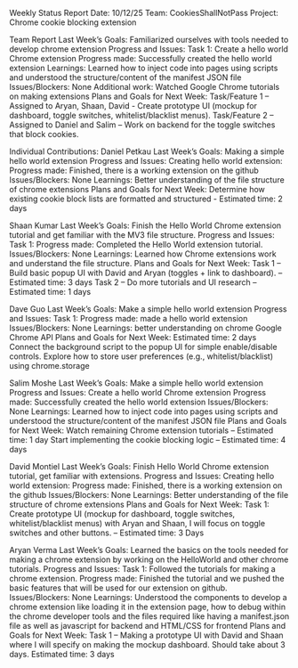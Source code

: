 Weekly Status Report
Date: 10/12/25
Team: CookiesShallNotPass
Project: Chrome cookie blocking extension

Team Report
Last Week’s Goals:
Familiarized ourselves with tools needed to develop chrome extension
Progress and Issues:
Task 1: Create a hello world Chrome extension
Progress made: Successfully created the hello world extension
Learnings: Learned how to inject code into pages using scripts and understood the structure/content of the manifest JSON file
Issues/Blockers: None
Additional work: Watched Google Chrome tutorials on making extensions
Plans and Goals for Next Week:
Task/Feature 1 – Assigned to Aryan, Shaan, David - Create prototype UI (mockup for dashboard, toggle switches, whitelist/blacklist menus).
Task/Feature 2 – Assigned to Daniel and Salim – Work on backend for the toggle switches that block cookies.

Individual Contributions:
Daniel Petkau
Last Week’s Goals:
Making a simple hello world extension
Progress and Issues:
Creating hello world extension: 
Progress made: Finished, there is a working extension on the github
Issues/Blockers: None
Learnings: Better understanding of the file structure of chrome extensions
Plans and Goals for Next Week:
Determine how existing cookie block lists are formatted and structured - Estimated time: 2 days

Shaan Kumar
Last Week’s Goals:
Finish the Hello World Chrome extension tutorial and get familiar with the MV3 file structure. 
Progress and Issues:
Task 1:
Progress made: Completed the Hello World extension tutorial.
Issues/Blockers: None
Learnings: Learned how Chrome extensions work and understand the file structure. 
Plans and Goals for Next Week:
Task 1 – Build basic popup UI with David and Aryan (toggles + link to dashboard). – Estimated time: 3 days
Task 2 – Do more tutorials and UI research – Estimated time: 1 days


Dave Guo
Last Week’s Goals:
Make a simple hello world  extension 
Progress and Issues:
Task 1:
Progress made: made a hello world extension 
Issues/Blockers: None
Learnings: better understanding on chrome Google  Chrome API 
Plans and Goals for Next Week:
 Estimated time: 2 days
Connect the background script to the popup UI for simple enable/disable controls.
Explore how to store user preferences (e.g., whitelist/blacklist) using chrome.storage

Salim Moshe
Last Week’s Goals:
Make a simple hello world  extension 
Progress and Issues:
Create a hello world Chrome extension
Progress made: Successfully created the hello world extension
Issues/Blockers: None
Learnings: Learned how to inject code into pages using scripts and understood the structure/content of the manifest JSON file
Plans and Goals for Next Week:
Watch remaining Chrome extension tutorials – Estimated time: 1 day
Start implementing the cookie blocking logic – Estimated time: 4 days

David Montiel
Last Week’s Goals:
Finish Hello World Chrome extension tutorial, get familiar with extensions. 
Progress and Issues:
Creating hello world extension: 
Progress made: Finished, there is a working extension on the github
Issues/Blockers: None
Learnings: Better understanding of the file structure of chrome extensions
Plans and Goals for Next Week:
Task 1:  Create prototype UI (mockup for dashboard, toggle switches, whitelist/blacklist menus) with Aryan and Shaan, I will focus on toggle switches and other buttons. – Estimated time: 3 Days

Aryan Verma
Last Week’s Goals:
Learned the basics on the tools needed for making a chrome extension by working on the HelloWorld and other chrome tutorials. 
Progress and Issues:
Task 1: Followed the tutorials for making a chrome extension.
Progress made: Finished the tutorial and we pushed the basic features that will be used for our extension on github.
Issues/Blockers: None
Learnings: Understood the components to develop a chrome extension like loading it in the extension page, how to debug within the chrome developer tools and the files required like having a manifest.json file as well as javascript for backend and HTML/CSS for frontend
Plans and Goals for Next Week:
Task 1 – Making a prototype UI with David and Shaan where I will specify on making the mockup dashboard. Should take about 3 days.
Estimated time: 3 days



